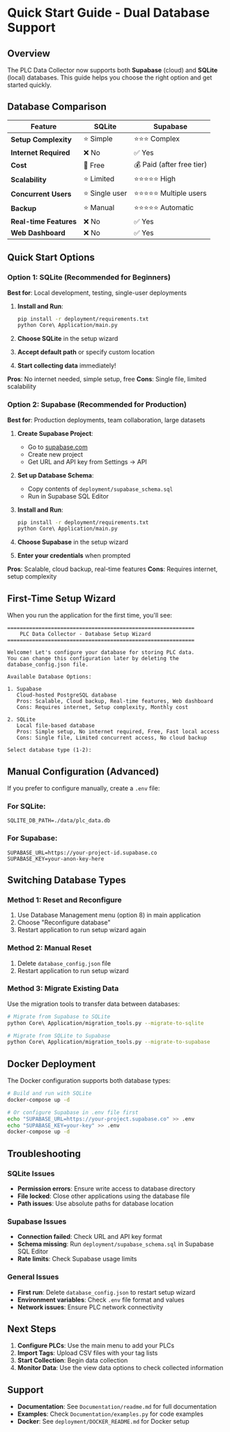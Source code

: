 # Quick Start Guide - Dual Database Support

## Overview

The PLC Data Collector now supports both **Supabase** (cloud) and **SQLite** (local) databases. This guide helps you choose the right option and get started quickly.

## Database Comparison

| Feature | SQLite | Supabase |
|---------|--------|----------|
| **Setup Complexity** | ⭐ Simple | ⭐⭐⭐ Complex |
| **Internet Required** | ❌ No | ✅ Yes |
| **Cost** | 💚 Free | 💰 Paid (after free tier) |
| **Scalability** | ⭐ Limited | ⭐⭐⭐⭐⭐ High |
| **Concurrent Users** | ⭐ Single user | ⭐⭐⭐⭐⭐ Multiple users |
| **Backup** | ⭐ Manual | ⭐⭐⭐⭐⭐ Automatic |
| **Real-time Features** | ❌ No | ✅ Yes |
| **Web Dashboard** | ❌ No | ✅ Yes |

## Quick Start Options

### Option 1: SQLite (Recommended for Beginners)

**Best for**: Local development, testing, single-user deployments

1. **Install and Run**:
   ```bash
   pip install -r deployment/requirements.txt
   python Core\ Application/main.py
   ```

2. **Choose SQLite** in the setup wizard
3. **Accept default path** or specify custom location
4. **Start collecting data** immediately!

**Pros**: No internet needed, simple setup, free
**Cons**: Single file, limited scalability

### Option 2: Supabase (Recommended for Production)

**Best for**: Production deployments, team collaboration, large datasets

1. **Create Supabase Project**:
   - Go to [supabase.com](https://supabase.com)
   - Create new project
   - Get URL and API key from Settings → API

2. **Set up Database Schema**:
   - Copy contents of `deployment/supabase_schema.sql`
   - Run in Supabase SQL Editor

3. **Install and Run**:
   ```bash
   pip install -r deployment/requirements.txt
   python Core\ Application/main.py
   ```

4. **Choose Supabase** in the setup wizard
5. **Enter your credentials** when prompted

**Pros**: Scalable, cloud backup, real-time features
**Cons**: Requires internet, setup complexity

## First-Time Setup Wizard

When you run the application for the first time, you'll see:

```
============================================================
    PLC Data Collector - Database Setup Wizard    
============================================================

Welcome! Let's configure your database for storing PLC data.
You can change this configuration later by deleting the database_config.json file.

Available Database Options:

1. Supabase
   Cloud-hosted PostgreSQL database
   Pros: Scalable, Cloud backup, Real-time features, Web dashboard
   Cons: Requires internet, Setup complexity, Monthly cost

2. SQLite
   Local file-based database
   Pros: Simple setup, No internet required, Free, Fast local access
   Cons: Single file, Limited concurrent access, No cloud backup

Select database type (1-2): 
```

## Manual Configuration (Advanced)

If you prefer to configure manually, create a `.env` file:

### For SQLite:
```env
SQLITE_DB_PATH=./data/plc_data.db
```

### For Supabase:
```env
SUPABASE_URL=https://your-project-id.supabase.co
SUPABASE_KEY=your-anon-key-here
```

## Switching Database Types

### Method 1: Reset and Reconfigure
1. Use Database Management menu (option 8) in main application
2. Choose "Reconfigure database"
3. Restart application to run setup wizard again

### Method 2: Manual Reset
1. Delete `database_config.json` file
2. Restart application to run setup wizard

### Method 3: Migrate Existing Data
Use the migration tools to transfer data between databases:

```bash
# Migrate from Supabase to SQLite
python Core\ Application/migration_tools.py --migrate-to-sqlite

# Migrate from SQLite to Supabase
python Core\ Application/migration_tools.py --migrate-to-supabase
```

## Docker Deployment

The Docker configuration supports both database types:

```bash
# Build and run with SQLite
docker-compose up -d

# Or configure Supabase in .env file first
echo "SUPABASE_URL=https://your-project.supabase.co" >> .env
echo "SUPABASE_KEY=your-key" >> .env
docker-compose up -d
```

## Troubleshooting

### SQLite Issues
- **Permission errors**: Ensure write access to database directory
- **File locked**: Close other applications using the database file
- **Path issues**: Use absolute paths for database location

### Supabase Issues
- **Connection failed**: Check URL and API key format
- **Schema missing**: Run `deployment/supabase_schema.sql` in Supabase SQL Editor
- **Rate limits**: Check Supabase usage limits

### General Issues
- **First run**: Delete `database_config.json` to restart setup wizard
- **Environment variables**: Check `.env` file format and values
- **Network issues**: Ensure PLC network connectivity

## Next Steps

1. **Configure PLCs**: Use the main menu to add your PLCs
2. **Import Tags**: Upload CSV files with your tag lists
3. **Start Collection**: Begin data collection
4. **Monitor Data**: Use the view data options to check collected information

## Support

- **Documentation**: See `Documentation/readme.md` for full documentation
- **Examples**: Check `Documentation/examples.py` for code examples
- **Docker**: See `deployment/DOCKER_README.md` for Docker setup
